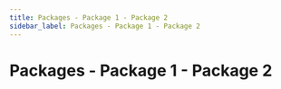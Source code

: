 ```yaml
---
title: Packages - Package 1 - Package 2
sidebar_label: Packages - Package 1 - Package 2
---
```


# Packages - Package 1 - Package 2


